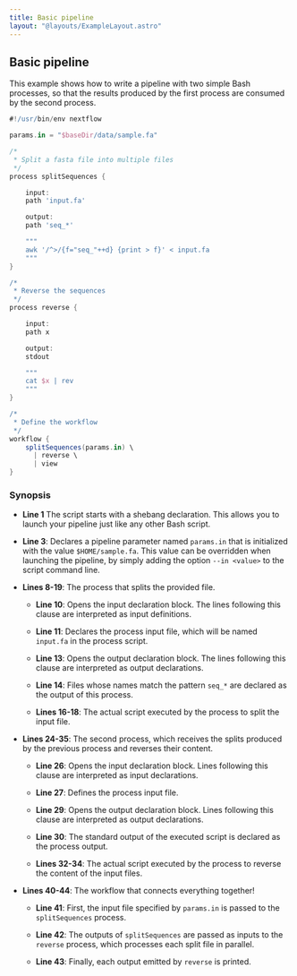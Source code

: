 ```yaml
---
title: Basic pipeline
layout: "@layouts/ExampleLayout.astro"
---
```


<div class="blg-summary example">
<h2>Basic pipeline</h2>

<p class="" >
    This example shows how to write a pipeline with two simple Bash processes, so that the results produced by the first process are consumed by the second process.
</p>

```groovy
#!/usr/bin/env nextflow

params.in = "$baseDir/data/sample.fa"

/*
 * Split a fasta file into multiple files
 */
process splitSequences {

    input:
    path 'input.fa'

    output:
    path 'seq_*'

    """
    awk '/^>/{f="seq_"++d} {print > f}' < input.fa
    """
}

/*
 * Reverse the sequences
 */
process reverse {

    input:
    path x

    output:
    stdout

    """
    cat $x | rev
    """
}

/*
 * Define the workflow
 */
workflow {
    splitSequences(params.in) \
      | reverse \
      | view
}
```

</div>

### Synopsis

- **Line 1** The script starts with a shebang declaration. This allows you to launch your pipeline just like any other Bash script.

- **Line 3**: Declares a pipeline parameter named `params.in` that is initialized with the value `$HOME/sample.fa`. This value can be overridden when launching the pipeline, by simply adding the option `--in <value>` to the script command line.

- **Lines 8-19**: The process that splits the provided file.

  - **Line 10**: Opens the input declaration block. The lines following this clause are interpreted as input definitions.

  - **Line 11**: Declares the process input file, which will be named `input.fa` in the process script.

  - **Line 13**: Opens the output declaration block. The lines following this clause are interpreted as output declarations.

  - **Line 14**: Files whose names match the pattern `seq_*` are declared as the output of this process.

  - **Lines 16-18**: The actual script executed by the process to split the input file.

- **Lines 24-35**: The second process, which receives the splits produced by the
  previous process and reverses their content.

  - **Line 26**: Opens the input declaration block. Lines following this clause are
    interpreted as input declarations.

  - **Line 27**: Defines the process input file.

  - **Line 29**: Opens the output declaration block. Lines following this clause are
    interpreted as output declarations.

  - **Line 30**: The standard output of the executed script is declared as the process
    output.

  - **Lines 32-34**: The actual script executed by the process to reverse the content of the input files.

- **Lines 40-44**: The workflow that connects everything together!

  - **Line 41**: First, the input file specified by `params.in` is passed to the `splitSequences` process.

  - **Line 42**: The outputs of `splitSequences` are passed as inputs to the `reverse` process, which processes each split file in parallel.

  - **Line 43**: Finally, each output emitted by `reverse` is printed.
